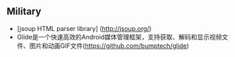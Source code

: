 ## Military
- [jsoup HTML parser library] (http://jsoup.org/)
- Glide是一个快速高效的Android媒体管理框架，支持获取、解码和显示视频文件、图片和动画GIF文件(https://github.com/bumptech/glide)